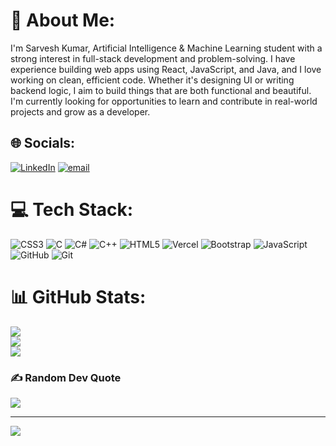 # 💫 About Me:
I'm Sarvesh Kumar, Artificial Intelligence & Machine Learning student with a strong interest in full-stack development and problem-solving. I have experience building web apps using React, JavaScript, and Java, and I love working on clean, efficient code. Whether it's designing UI or writing backend logic, I aim to build things that are both functional and beautiful. I'm currently looking for opportunities to learn and contribute in real-world projects and grow as a developer.


## 🌐 Socials:
[![LinkedIn](https://img.shields.io/badge/LinkedIn-%230077B5.svg?logo=linkedin&logoColor=white)](https://linkedin.com/in/SarveshSeth) [![email](https://img.shields.io/badge/Email-D14836?logo=gmail&logoColor=white)](mailto:sarveshseth2022@gmail.com) 

# 💻 Tech Stack:
![CSS3](https://img.shields.io/badge/css3-%231572B6.svg?style=for-the-badge&logo=css3&logoColor=white) ![C](https://img.shields.io/badge/c-%2300599C.svg?style=for-the-badge&logo=c&logoColor=white) ![C#](https://img.shields.io/badge/c%23-%23239120.svg?style=for-the-badge&logo=csharp&logoColor=white) ![C++](https://img.shields.io/badge/c++-%2300599C.svg?style=for-the-badge&logo=c%2B%2B&logoColor=white) ![HTML5](https://img.shields.io/badge/html5-%23E34F26.svg?style=for-the-badge&logo=html5&logoColor=white) ![Vercel](https://img.shields.io/badge/vercel-%23000000.svg?style=for-the-badge&logo=vercel&logoColor=white) ![Bootstrap](https://img.shields.io/badge/bootstrap-%238511FA.svg?style=for-the-badge&logo=bootstrap&logoColor=white) ![JavaScript](https://img.shields.io/badge/javascript-%23323330.svg?style=for-the-badge&logo=javascript&logoColor=%23F7DF1E) ![GitHub](https://img.shields.io/badge/github-%23121011.svg?style=for-the-badge&logo=github&logoColor=white) ![Git](https://img.shields.io/badge/git-%23F05033.svg?style=for-the-badge&logo=git&logoColor=white)
# 📊 GitHub Stats:
![](https://github-readme-stats.vercel.app/api?username=Sarveshseth&theme=dark&hide_border=false&include_all_commits=false&count_private=false)<br/>
![](https://nirzak-streak-stats.vercel.app/?user=Sarveshseth&theme=dark&hide_border=false)<br/>
![](https://github-readme-stats.vercel.app/api/top-langs/?username=Sarveshseth&theme=dark&hide_border=false&include_all_commits=false&count_private=false&layout=compact)

### ✍️ Random Dev Quote
![](https://quotes-github-readme.vercel.app/api?type=horizontal&theme=radical)

---
[![](https://visitcount.itsvg.in/api?id=Sarveshseth&icon=0&color=0)](https://visitcount.itsvg.in)

<!-- Proudly created with GPRM ( https://gprm.itsvg.in ) -->
